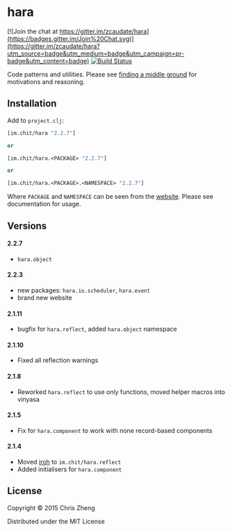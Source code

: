 # hara

[![Join the chat at https://gitter.im/zcaudate/hara](https://badges.gitter.im/Join%20Chat.svg)](https://gitter.im/zcaudate/hara?utm_source=badge&utm_medium=badge&utm_campaign=pr-badge&utm_content=badge)
[![Build Status](https://travis-ci.org/zcaudate/hara.png?branch=master)](https://travis-ci.org/zcaudate/hara)

Code patterns and utilities. Please see [finding a middle ground](http://z.caudate.me/finding-a-middle-ground/) for motivations and reasoning.

## Installation

Add to `project.clj`:

```clojure
[im.chit/hara "2.2.7"]

or

[im.chit/hara.<PACKAGE> "2.2.7"]

or

[im.chit/hara.<PACKAGE>.<NAMESPACE> "2.2.7"]
```

Where `PACKAGE` and `NAMESPACE` can be seen from the [website](http://docs.caudate.me/hara/). Please see documentation for usage.

## Versions

#### 2.2.7
- `hara.object`

#### 2.2.3
- new packages: `hara.io.scheduler`, `hara.event`
- brand new website

#### 2.1.11
- bugfix for `hara.reflect`, added `hara.object` namespace

#### 2.1.10
- Fixed all reflection warnings

#### 2.1.8
- Reworked `hara.reflect` to use only functions, moved helper macros into vinyasa

#### 2.1.5
- Fix for `hara.component` to work with none record-based components

#### 2.1.4

- Moved [iroh](http://github.com/zcaudate/iroh) to `im.chit/hara.reflect`
- Added initialisers for `hara.component`

## License

Copyright © 2015 Chris Zheng

Distributed under the MIT License
